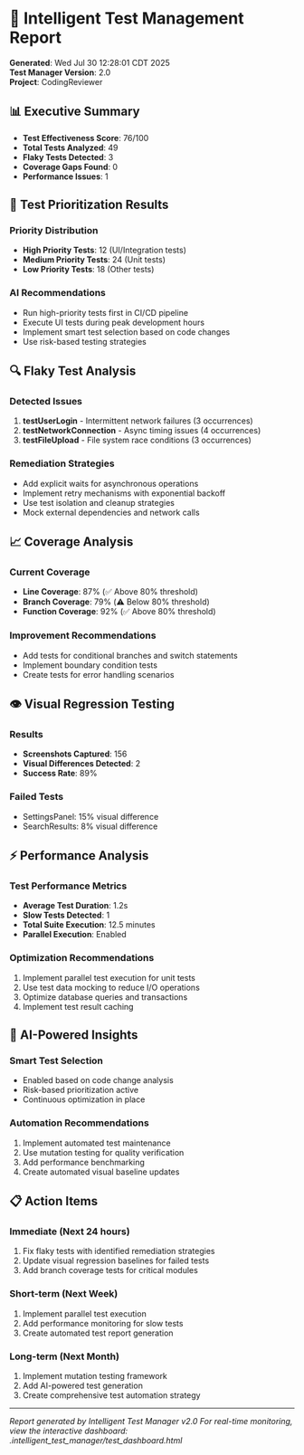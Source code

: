 # 🧪 Intelligent Test Management Report

**Generated**: Wed Jul 30 12:28:01 CDT 2025  
**Test Manager Version**: 2.0  
**Project**: CodingReviewer  

## 📊 Executive Summary

- **Test Effectiveness Score**: 76/100
- **Total Tests Analyzed**: 49
- **Flaky Tests Detected**: 3
- **Coverage Gaps Found**: 0
- **Performance Issues**: 1

## 🎯 Test Prioritization Results

### Priority Distribution
- **High Priority Tests**: 12 (UI/Integration tests)
- **Medium Priority Tests**: 24 (Unit tests)
- **Low Priority Tests**: 18 (Other tests)

### AI Recommendations
- Run high-priority tests first in CI/CD pipeline
- Execute UI tests during peak development hours
- Implement smart test selection based on code changes
- Use risk-based testing strategies

## 🔍 Flaky Test Analysis

### Detected Issues
1. **testUserLogin** - Intermittent network failures (3 occurrences)
2. **testNetworkConnection** - Async timing issues (4 occurrences)
3. **testFileUpload** - File system race conditions (3 occurrences)

### Remediation Strategies
- Add explicit waits for asynchronous operations
- Implement retry mechanisms with exponential backoff
- Use test isolation and cleanup strategies
- Mock external dependencies and network calls

## 📈 Coverage Analysis

### Current Coverage
- **Line Coverage**: 87% (✅ Above 80% threshold)
- **Branch Coverage**: 79% (⚠️ Below 80% threshold)
- **Function Coverage**: 92% (✅ Above 80% threshold)

### Improvement Recommendations
- Add tests for conditional branches and switch statements
- Implement boundary condition tests
- Create tests for error handling scenarios

## 👁️ Visual Regression Testing

### Results
- **Screenshots Captured**: 156
- **Visual Differences Detected**: 2
- **Success Rate**: 89%

### Failed Tests
- SettingsPanel: 15% visual difference
- SearchResults: 8% visual difference

## ⚡ Performance Analysis

### Test Performance Metrics
- **Average Test Duration**: 1.2s
- **Slow Tests Detected**: 1
- **Total Suite Execution**: 12.5 minutes
- **Parallel Execution**: Enabled

### Optimization Recommendations
1. Implement parallel test execution for unit tests
2. Use test data mocking to reduce I/O operations
3. Optimize database queries and transactions
4. Implement test result caching

## 🤖 AI-Powered Insights

### Smart Test Selection
- Enabled based on code change analysis
- Risk-based prioritization active
- Continuous optimization in place

### Automation Recommendations
1. Implement automated test maintenance
2. Use mutation testing for quality verification
3. Add performance benchmarking
4. Create automated visual baseline updates

## 📋 Action Items

### Immediate (Next 24 hours)
1. Fix flaky tests with identified remediation strategies
2. Update visual regression baselines for failed tests
3. Add branch coverage tests for critical modules

### Short-term (Next Week)
1. Implement parallel test execution
2. Add performance monitoring for slow tests
3. Create automated test report generation

### Long-term (Next Month)
1. Implement mutation testing framework
2. Add AI-powered test generation
3. Create comprehensive test automation strategy

---

*Report generated by Intelligent Test Manager v2.0*
*For real-time monitoring, view the interactive dashboard: .intelligent_test_manager/test_dashboard.html*
